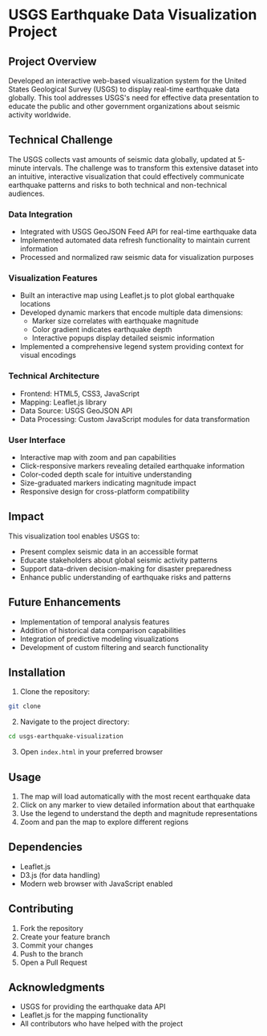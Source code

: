 # USGS Earthquake Data Visualization Project


## Project Overview
Developed an interactive web-based visualization system for the United States Geological Survey (USGS) to display real-time earthquake data globally. This tool addresses USGS's need for effective data presentation to educate the public and other government organizations about seismic activity worldwide.

## Technical Challenge
The USGS collects vast amounts of seismic data globally, updated at 5-minute intervals. The challenge was to transform this extensive dataset into an intuitive, interactive visualization that could effectively communicate earthquake patterns and risks to both technical and non-technical audiences.

### Data Integration
- Integrated with USGS GeoJSON Feed API for real-time earthquake data
- Implemented automated data refresh functionality to maintain current information
- Processed and normalized raw seismic data for visualization purposes

### Visualization Features
- Built an interactive map using Leaflet.js to plot global earthquake locations
- Developed dynamic markers that encode multiple data dimensions:
  - Marker size correlates with earthquake magnitude
  - Color gradient indicates earthquake depth
  - Interactive popups display detailed seismic information
- Implemented a comprehensive legend system providing context for visual encodings

### Technical Architecture
- Frontend: HTML5, CSS3, JavaScript
- Mapping: Leaflet.js library
- Data Source: USGS GeoJSON API
- Data Processing: Custom JavaScript modules for data transformation

### User Interface
- Interactive map with zoom and pan capabilities
- Click-responsive markers revealing detailed earthquake information
- Color-coded depth scale for intuitive understanding
- Size-graduated markers indicating magnitude impact
- Responsive design for cross-platform compatibility

## Impact
This visualization tool enables USGS to:
- Present complex seismic data in an accessible format
- Educate stakeholders about global seismic activity patterns
- Support data-driven decision-making for disaster preparedness
- Enhance public understanding of earthquake risks and patterns

## Future Enhancements
- Implementation of temporal analysis features
- Addition of historical data comparison capabilities
- Integration of predictive modeling visualizations
- Development of custom filtering and search functionality

## Installation

1. Clone the repository:
```bash
git clone 
```

2. Navigate to the project directory:
```bash
cd usgs-earthquake-visualization
```

3. Open `index.html` in your preferred browser

## Usage

1. The map will load automatically with the most recent earthquake data
2. Click on any marker to view detailed information about that earthquake
3. Use the legend to understand the depth and magnitude representations
4. Zoom and pan the map to explore different regions

## Dependencies

- Leaflet.js
- D3.js (for data handling)
- Modern web browser with JavaScript enabled

## Contributing

1. Fork the repository
2. Create your feature branch 
3. Commit your changes 
4. Push to the branch
5. Open a Pull Request



## Acknowledgments

- USGS for providing the earthquake data API
- Leaflet.js for the mapping functionality
- All contributors who have helped with the project

